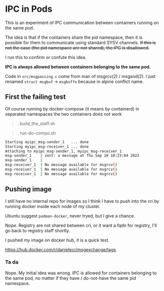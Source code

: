 # IPC in Pods

This is an experiment of IPC communication between containers running on the same pod.

The idea is that if the containers share the pid namespace, then it is possible for them to communicate using
standard SYSV channels. ~~If this is not the case (the pid namespace are not shared), the IPC is disallowed.~~

I run this to confirm or confute this idea.

**IPC is always allowed between containers belonging to the same pod.**

Code in `src/msgpassing.c` come from man of msgrcv(2) / msgsnd(2). I just renamed `struct msgbuf` -> `msgbuffo`
because in alpine conflict name.

## First the failing test

Of course running by docker-compose (it means by containerd) in separated namespaces the two containers does not work

> . build_the_staff.sh

> . run-do-compo.sh

```sh
Starting myipc_msg-sender_1   ... done
Starting myipc_msg-receiver_1 ... done
Attaching to myipc_msg-sender_1, myipc_msg-receiver_1
msg-sender_1    | sent: a message at Thu Sep 28 10:23:04 2023
msg-sender_1    | 
msg-receiver_1  | No message available for msgrcv()
msg-receiver_1  | No message available for msgrcv()
msg-receiver_1  | No message available for msgrcv()
```

## Pushing image

I still have no internal repo for images so I think I have to push into the cri by running docker inside each node of my cluster.

Ubuntu suggest `podman-docker`, never tryed, but I give a chance.

Nope. Registry are not shared between cri, or it want a fqdn for registry, I'll go back to registry staff shortly.

I pushed my image on docker hub, it is a quick test.

<https://hub.docker.com/r/danielecr/msgexchange/tags>

### Ta da

Nope. My initial idea was wrong. IPC is allowed for containers belonging to the same pod,
no matter if they have / do-not-have the same pid namespace.